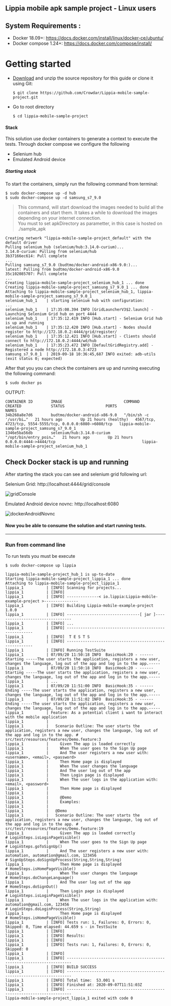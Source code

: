 ## Lippia mobile apk sample project - Linux users

## System Requirements :  
+ Docker 18.09+: https://docs.docker.com/install/linux/docker-ce/ubuntu/
+ Docker compose 1.24+: https://docs.docker.com/compose/install/

# Getting started
 [Download]: <https://github.com/Crowdar/Lippia-mobile-sample-project/archive/master.zip>
- [Download] and unzip the source repository for this guide or clone it using Git:  
    ```
    $ git clone https://github.com/Crowdar/Lippia-mobile-sample-project.git
    ```
- Go to root directory  
    ``` 
    $ cd lippia-mobile-sample-project 
    ```

#### Stack
This solution use docker containers to generate a context to execute the tests. 
Through docker compose we configure the following  
  
-	Selenium hub  
-   Emulated Android device

##### Starting stack
To start the containers, simply run the following command from terminal:

```
$ sudo docker-compose up -d hub
$ sudo docker-compose up -d samsung_s7_9.0
```

 > This command, will start download the images needed to build all the containers and start them. It takes a while to download the images depending on your internet connection.  
 > You must to set apkDirectory as parametter, in this case is hosted on ./sample_apk

```
Creating network "lippia-mobile-sample-project_default" with the default driver
Pulling selenium_hub (selenium/hub:3.14.0-curium)...
3.14.0-curium: Pulling from selenium/hub
3b37166ec614: Pull complete
...
Pulling samsung_s7_9.0 (budtmo/docker-android-x86-9.0:)...
latest: Pulling from budtmo/docker-android-x86-9.0
35c102085707: Pull complete
...
Creating lippia-mobile-sample-project_selenium_hub_1 ... done
Creating lippia-mobile-sample-project_samsung_s7_9.0_1 ... done
Attaching to lippia-mobile-sample-project_selenium_hub_1, lippia-mobile-sample-project_samsung_s7_9.0_1
selenium_hub_1    | starting selenium hub with configuration:
...
selenium_hub_1    | 17:35:08.394 INFO [GridLauncherV3$2.launch] - Launching Selenium Grid hub on port 4444
selenium_hub_1    | 17:35:12.419 INFO [Hub.start] - Selenium Grid hub is up and running
selenium_hub_1    | 17:35:12.420 INFO [Hub.start] - Nodes should register to http://172.18.0.2:4444/grid/register/
selenium_hub_1    | 17:35:12.421 INFO [Hub.start] - Clients should connect to http://172.18.0.2:4444/wd/hub
selenium_hub_1    | 17:35:23.472 INFO [DefaultGridRegistry.add] - Registered a node http://172.18.0.3:4723
samsung_s7_9.0_1  | 2019-09-18 10:36:45,687 INFO exited: adb-utils (exit status 0; expected)

```

After that you you can check the containers are up and running executing the following command:
```
$ sudo docker ps
``` 
OUTPUT:
```
CONTAINER ID        IMAGE                           COMMAND                  CREATED             STATUS                  PORTS                                                       NAMES
34b268a8e7d6        budtmo/docker-android-x86-9.0   "/bin/sh -c '/usr/bi…"   21 hours ago        Up 21 hours (healthy)   4567/tcp, 4723/tcp, 5554-5555/tcp, 0.0.0.0:6080->6080/tcp   lippia-mobile-sample-project_samsung_s7_9.0_1
1346e5ba56db        selenium/hub:3.14.0-curium      "/opt/bin/entry_poin…"   21 hours ago        Up 21 hours             0.0.0.0:4444->4444/tcp                                      lippia-mobile-sample-project_selenium_hub_1
```

## Check Docker stack is up and running
After starting the stack you can see  and selenium grid following url:

Selenium Grid: http://localhost:4444/grid/console

![gridConsole](img/grid_console.png)

Emulated Android device novnc: http://localhost:6080

![dockerAndroidNovnc](img/mobile_emulator.png)

#### Now you be able to consume the solution and start running tests.
***

### Run from command line
To run tests you must be execute

```
$ sudo docker-compose up lippia

lippia-mobile-sample-project_hub_1 is up-to-date
Starting lippia-mobile-sample-project_lippia_1 ... done
Attaching to lippia-mobile-sample-project_lippia_1
lippia_1          | [INFO] Scanning for projects...
lippia_1          | [INFO] 
lippia_1          | [INFO] --------------< io.lippia:Lippia-mobile-example-project >---------------
lippia_1          | [INFO] Building Lippia-mobile-example-project 1.0.0
lippia_1          | [INFO] --------------------------------[ jar ]---------------------------------
lippia_1          | [INFO] ...
lippia_1          | [INFO] -------------------------------------------------------
lippia_1          | [INFO]  T E S T S
lippia_1          | [INFO] -------------------------------------------------------
lippia_1          | [INFO] Running TestSuite
lippia_1          | 07/09/20 11:50:18 INFO  BasicHook:20 - ------ Starting -----The user starts the application, registers a new user, changes the language, log out of the app and log in to the app.-----
lippia_1          | 07/09/20 11:50:18 INFO  BasicHook:20 - ------ Starting -----The user starts the application, registers a new user, changes the language, log out of the app and log in to the app.-----
lippia_1          | ...
lippia_1          | 07/09/20 11:51:00 INFO  BasicHook:35 - ------ Ending -----The user starts the application, registers a new user, changes the language, log out of the app and log in to the app.-----
lippia_1          | 07/09/20 11:51:02 INFO  BasicHook:35 - ------ Ending -----The user starts the application, registers a new user, changes the language, log out of the app and log in to the app.-----
lippia_1          | Feature: As a potential client i want to interact with the mobile application
lippia_1          | 
lippia_1          |   Scenario Outline: The user starts the application, registers a new user, changes the language, log out of the app and log in to the app. # src/test/resources/features/Demo.feature:3
lippia_1          |     Given The app is loaded correctly
lippia_1          |     When The user goes to the Sign Up page
lippia_1          |     And The user registers a new user with: <username>, <email>, <password>
lippia_1          |     Then Home page is displayed
lippia_1          |     When The user changes the language
lippia_1          |     And The user log out of the app
lippia_1          |     Then Login page is displayed
lippia_1          |     When The user logs in the application with: <email>, <password>
lippia_1          |     Then Home page is displayed
lippia_1          | 
lippia_1          |     @Demo
lippia_1          |     Examples: 
lippia_1          | 
lippia_1          |   @Demo
lippia_1          |   Scenario Outline: The user starts the application, registers a new user, changes the language, log out of the app and log in to the app. # src/test/resources/features/Demo.feature:19
lippia_1          |     Given The app is loaded correctly                                                                                                      # LoginSteps.isLoginPageVisible()
lippia_1          |     When The user goes to the Sign Up page                                                                                                 # LoginSteps.goToSignUp()
lippia_1          |     And The user registers a new user with: automation, automation@gmail.com, 123456                                                       # SignUpSteps.doSignUpProcess(String,String,String)
lippia_1          |     Then Home page is displayed                                                                                                            # HomeSteps.isHomePageVisible()
lippia_1          |     When The user changes the language                                                                                                     # HomeSteps.doChangeLanguage()
lippia_1          |     And The user log out of the app                                                                                                        # HomeSteps.doSignOut()
lippia_1          |     Then Login page is displayed                                                                                                           # LoginSteps.isLoginPageVisible()
lippia_1          |     When The user logs in the application with: automation@gmail.com, 123456                                                               # LoginSteps.doLoginProcess(String,String)
lippia_1          |     Then Home page is displayed                                                                                                            # HomeSteps.isHomePageVisible()
lippia_1          | [INFO] Tests run: 1, Failures: 0, Errors: 0, Skipped: 0, Time elapsed: 44.659 s - in TestSuite
lippia_1          | [INFO] 
lippia_1          | [INFO] Results:
lippia_1          | [INFO] 
lippia_1          | [INFO] Tests run: 1, Failures: 0, Errors: 0, Skipped: 0
lippia_1          | [INFO] 
lippia_1          | [INFO] ------------------------------------------------------------------------
lippia_1          | [INFO] BUILD SUCCESS
lippia_1          | [INFO] ------------------------------------------------------------------------
lippia_1          | [INFO] Total time:  53.001 s
lippia_1          | [INFO] Finished at: 2020-09-07T11:51:03Z
lippia_1          | [INFO] ------------------------------------------------------------------------
lippia-mobile-sample-project_lippia_1 exited with code 0

```
